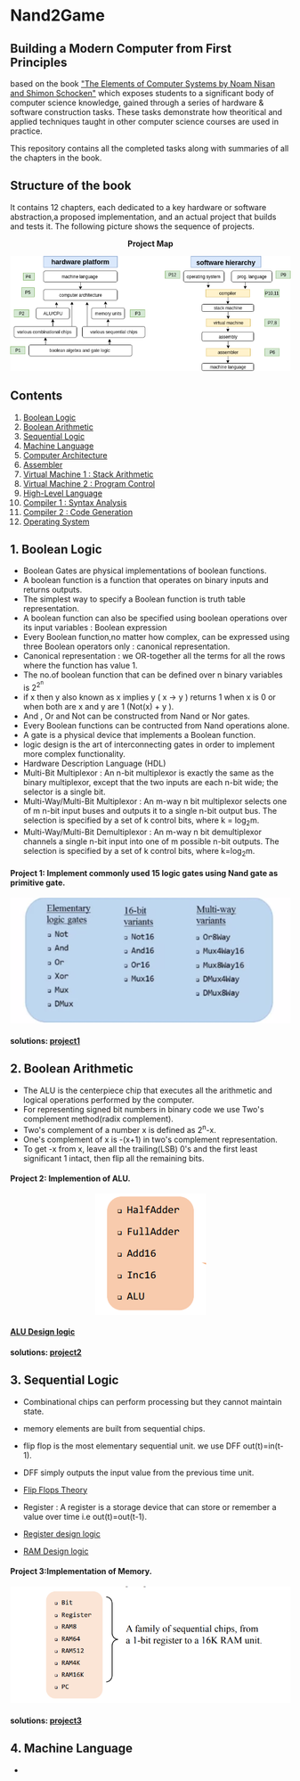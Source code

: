 # Nand2Game
## Building a Modern Computer from First Principles
based on the book ["The Elements of Computer Systems by Noam Nisan and Shimon Schocken"](https://mitpress.mit.edu/books/elements-computing-systems)
which exposes students to a significant body of computer science knowledge, gained through a series of hardware & software construction tasks. These tasks demonstrate how theoritical and applied techniques taught in other computer science courses are used in practice.<br />

This repository contains all the completed tasks along with summaries of all the chapters in the book.

## Structure of the book
It contains 12 chapters, each dedicated to a key hardware or software abstraction,a proposed implementation, and an actual project that builds and tests it. The following picture shows the sequence of projects.<br />
<p align="center"> <b>Project Map</b> </p>
<p align="center">  
<img src="https://github.com/shinelikeasmile/nand2game/blob/master/images/q.png">
</p>

## Contents 
1. [Boolean Logic](#1)
2. [Boolean Arithmetic](#2)
3. [Sequential Logic](#3)
4. [Machine Language](#4)
5. [Computer Architecture](#5)
6. [Assembler](#6)
7. [Virtual Machine 1 : Stack Arithmetic](#7)
8. [Virtual Machine 2 : Program Control](#8)
9. [High-Level Language](#9)
10. [Compiler 1 : Syntax Analysis](#10)
11. [Compiler 2 : Code Generation](#11)
12. [Operating System](#12)

<a name="1"></a>
## 1. Boolean Logic
* Boolean Gates are physical implementations of boolean functions.
* A boolean function is a function that operates on binary inputs and returns outputs.
* The simplest way to specify a Boolean function is truth table representation. 
* A boolean function can also be specified using boolean operations over its input variables : Boolean expression 
* Every Boolean function,no matter how complex, can be expressed using three Boolean operators only : canonical representation.
* Canonical representation : we OR-together all the terms for all the rows where the function has value 1.
* The no.of boolean function that can be defined over n binary variables is 2<sup>2</sup><sup><sup>n</sup></sup>
* if x then y also known as x implies y ( x -> y ) returns 1 when x is 0 or when both are x and y are 1 (Not(x) + y ).
* And , Or and Not can be constructed from Nand or Nor gates.
* Every Boolean functions can be contructed from Nand operations alone.
* A gate is a physical device that implements a Boolean function.
* logic design is the art of interconnecting gates in order to implement more complex functionality.
* Hardware Description Language (HDL)
* Multi-Bit Multiplexor : An n-bit multiplexor is exactly the same as the binary multiplexor, except that the two inputs are each n-bit wide; the selector is a single bit.
* Multi-Way/Multi-Bit Multiplexor : An m-way n bit multiplexor selects one of m n-bit input buses and outputs it to a single n-bit output bus. The selection is specified by a set of k control bits, where k = log<sub>2</sub>m.
* Multi-Way/Multi-Bit Demultiplexor : An m-way n bit demultiplexor channels a single n-bit input into one of m possible n-bit outputs. The selection is specified by a set of k control bits, where k=log<sub>2</sub>m.
#### Project 1: Implement commonly used 15 logic gates using Nand gate as primitive gate.
<p align="center"><img src="/images/1.png"></p>

#### solutions: [project1](https://github.com/shinelikeasmile/nand2game/tree/master/project1)
<a name="2"></a>
## 2. Boolean Arithmetic 
* The ALU is the centerpiece chip that executes all the arithmetic and logical operations performed by the computer.
* For representing signed bit numbers in binary code we use Two's complement method(radix complement).
* Two's complement of a number x is defined as 2<sup>n</sup>-x.
* One's complement of x is -(x+1) in two's complement representation.
* To get -x from x, leave all the trailing(LSB) 0's and the first least significant 1 intact, then flip all the remaining bits.
#### Project 2: Implemention of ALU.
<p align="center"><img src="/images/2.png"></p>

####   [ALU Design logic](images/3.png)

#### solutions: [project2](https://github.com/shinelikeasmile/nand2game/tree/master/project2)
<a name="3"></a>
## 3. Sequential Logic
* Combinational chips can perform processing but they cannot maintain state.
* memory elements are built from sequential chips.
* flip flop is the most elementary sequential unit. we use DFF out(t)=in(t-1).
* DFF simply outputs the input value from the previous time unit.
* [Flip Flops Theory](/images/dld.png)

* Register : A register is a storage device that can store or remember a value over time i.e out(t)=out(t-1).
* [Register design logic](/images/DFF2.png)
* [RAM Design logic](images/RAM.png)

#### Project 3:Implementation of Memory.
<p align="center"><img src="/images/P3.png"></p> 

#### solutions: [project3](https://github.com/shinelikeasmile/nand2game/tree/master/project3)
<a name="4"></a>
## 4. Machine Language 
* 

